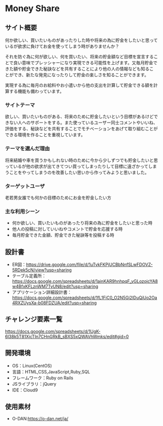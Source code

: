 # Money Share

## サイト概要
何か欲しい、買いたいものがあったりした時や将来の為に貯金をしたいと思っているが欲求に負けてお金を使ってしまう時がありませんか？

それを防ぐ為に何が欲しい、何を買いたい、将来の貯金額など目標を宣言することで良い意味でプレッシャーになり実現できる可能性を上げます。又毎月貯金できた額や貯金できた秘訣などを共有することにより他の人の情報なども知るこ
とができ、新たな発見になったりして貯金の楽しさを知ることができます。

実現する為に毎月のお給料やお小遣いから他の支出を計算して貯金できる額を計算する機能も備わっています。


### サイトテーマ
欲しい、買いたいものがある、将来のために貯金したいという目標があるけどできない人へのサポートをする。また使っているユーザー同士コメントやいいね、評価をする、秘訣などを共有することでモチベーションをあげて取り組むことができる環境を作ることを重視しています。

### テーマを選んだ理由
将来結婚や車を買うかもしれない時のために今から少しずつでも貯金したいと思っているが他の欲求が出てきてつい買ってしまったりして目標に遠ざかってしまうことをやってしまうのを改善したい思いから作ってみようと思いました。

### ターゲットユーザ
老若男女誰でも何かの目標のためにお金を貯金したい方

### 主な利用シーン
- 何か欲しい、買いたいものがあったり将来の為に貯金をしたいと思った時
- 他人の投稿に対していいねやコメントで貯金を応援する時
- 毎月貯金できた金額、貯金できた秘訣等を投稿する時
				
				

## 設計書
- ER図：https://drive.google.com/file/d/1uTvkFKPjUCBbNnfSLwFDOVZ-5RDek5cN/view?usp=sharing
- テーブル定義所：https://docs.google.com/spreadsheets/d/1ainKAR9hnhpqF_vGLozojcYA8w4BfxKFLznWM7TyUN8/edit?usp=sharing
- アプリケーション詳細設計書：https://docs.google.com/spreadsheets/d/1fL1FiC0_O2N5Gi2lDuQiUo2Oa4RXZUysXa-b08FDZUA/edit?usp=sharing

## チャレンジ要素一覧
<https://docs.google.com/spreadsheets/d/1UgK-6l38k5T81XjcTIn7CHnGRkB_sBXS5xQWAVhWmks/edit#gid=0>

## 開発環境
- OS：Linux(CentOS)
- 言語：HTML,CSS,JavaScript,Ruby,SQL
- フレームワーク：Ruby on Rails
- JSライブラリ：jQuery
- IDE：Cloud9

## 使用素材
- O-DAN:https://o-dan.net/ja/